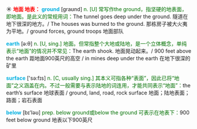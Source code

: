 ☀ <font color="red">**地面 地表：**</font>
<font color="sky blue">**ground**</font> [ɡraʊnd] 
<font color="rgb(227, 108, 9)">n. [U] 常写作the ground，指坚硬的地表面，即地面。是此义的常规用词：</font>The tunnel goes deep under the ground. 隧道在地下很深的地方。/ The houses was burned to the ground. 那栋房子被大火夷为平地。/ ground forces, ground troops 地面部队

<font color="sky blue">**earth**</font> [ə:θ] 
<font color="rgb(227, 108, 9)">n. [U, sing.] 地面。但常指整个大地或陆地，是一个立体概念，单纯表示“地面”的情况并不常见：</font>The earth shook. 地面晃动起来。/ 900 feet above the earth 距地面900英尺的高空 / in mines deep under the earth 在地下很深的矿里

<font color="sky blue">**surface**</font> ['sə:fɪs] 
<font color="rgb(227, 108, 9)">n. [C, usually sing.] 其本义可指各种“表面”，因此已将“地面”之义涵盖在内。不过一般需要与表示陆地的词连用，才能共同表示“地面”：</font>the earth’s surface 地球表面 / ground, land, road, rock surface 地面；陆地表面；路面；岩石表面

<font color="sky blue">**below**</font> [bɪ'ləʊ] 
<font color="rgb(227, 108, 9)">prep. below ground或below the ground 可表示在地表下：</font>900 feet below ground 地表以下900英尺


